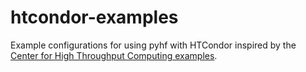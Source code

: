 # htcondor-examples

Example configurations for using pyhf with HTCondor inspired by the [Center for High Throughput Computing examples](https://github.com/CHTC/templates-GPUs).
